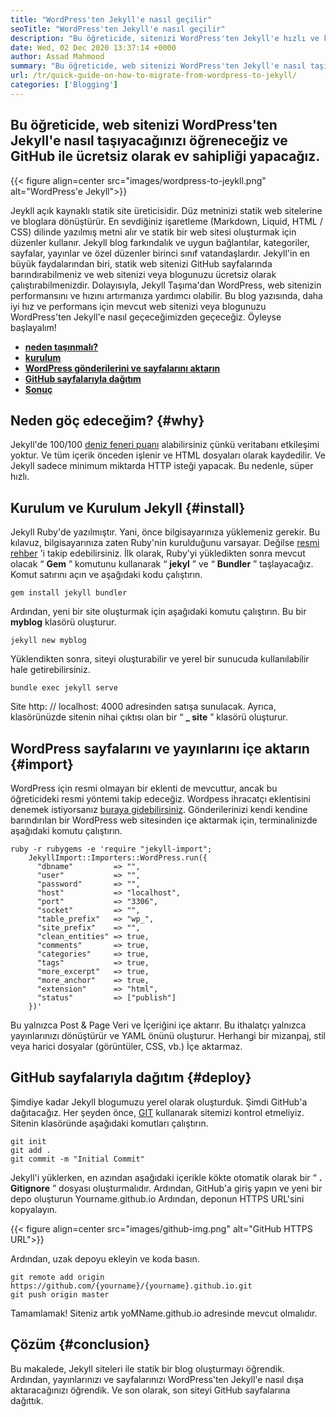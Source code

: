 ```yaml
---
title: "WordPress'ten Jekyll'e nasıl geçilir" 
seoTitle: "WordPress'ten Jekyll'e nasıl geçilir" 
description: "Bu öğreticide, sitenizi WordPress'ten Jekyll'e hızlı ve kolay adımlarla nasıl geçireceğinizi öğreneceğiz. Başlayalım!" 
date: Wed, 02 Dec 2020 13:37:14 +0000
author: Assad Mahmood
summary: "Bu öğreticide, web sitenizi WordPress'ten Jekyll'e nasıl taşıyacağınızı öğreneceğiz ve Github ile ücretsiz olarak ev sahipliği yapacağız." 
url: /tr/quick-guide-on-how-to-migrate-from-wordpress-to-jekyll/
categories: ['Blogging']
---
```


## Bu öğreticide, web sitenizi WordPress'ten Jekyll'e nasıl taşıyacağınızı öğreneceğiz ve GitHub ile ücretsiz olarak ev sahipliği yapacağız.

{{< figure align=center src="images/wordpress-to-jeykll.png" alt="WordPress'e Jekyll">}}

Jeykll açık kaynaklı statik site üreticisidir. Düz metninizi statik web sitelerine ve bloglara dönüştürür. En sevdiğiniz işaretleme (Markdown, Liquid, HTML / CSS) dilinde yazılmış metni alır ve statik bir web sitesi oluşturmak için düzenler kullanır. Jekyll blog farkındalık ve uygun bağlantılar, kategoriler, sayfalar, yayınlar ve özel düzenler birinci sınıf vatandaşlardır. Jekyll'in en büyük faydalarından biri, statik web sitenizi GitHub sayfalarında barındırabilmeniz ve web sitenizi veya blogunuzu ücretsiz olarak çalıştırabilmenizdir. Dolayısıyla, Jekyll Taşıma'dan WordPress, web sitenizin performansını ve hızını artırmanıza yardımcı olabilir.
Bu blog yazısında, daha iyi hız ve performans için mevcut web sitenizi veya blogunuzu WordPress'ten Jekyll'e nasıl geçeceğimizden geçeceğiz. Öyleyse başlayalım!
*  **[neden taşınmalı?][1]**  
*  **[kurulum][2]**  
*  **[WordPress gönderilerini ve sayfalarını aktarın][3]**  
*  **[GitHub sayfalarıyla dağıtım][4]**  
*  **[Sonuç][5]**  

## Neden göç edeceğim? {#why}

Jekyll'de 100/100 [deniz feneri puanı][6] alabilirsiniz çünkü veritabanı etkileşimi yoktur. Ve tüm içerik önceden işlenir ve HTML dosyaları olarak kaydedilir. Ve Jekyll sadece minimum miktarda HTTP isteği yapacak. Bu nedenle, süper hızlı.

## Kurulum ve Kurulum Jekyll {#install}

Jekyll Ruby'de yazılmıştır. Yani, önce bilgisayarınıza yüklemeniz gerekir. Bu kılavuz, bilgisayarınıza zaten Ruby'nin kurulduğunu varsayar. Değilse [resmi rehber][7] 'i takip edebilirsiniz.
İlk olarak, Ruby'yi yükledikten sonra mevcut olacak “  **Gem** ” komutunu kullanarak “  **jekyl**  ” ve “ **Bundler**  ” taşlayacağız. Komut satırını açın ve aşağıdaki kodu çalıştırın.
```
gem install jekyll bundler
```
Ardından, yeni bir site oluşturmak için aşağıdaki komutu çalıştırın. Bu bir  **myblog**  klasörü oluşturur.
```
jekyll new myblog
```
Yüklendikten sonra, siteyi oluşturabilir ve yerel bir sunucuda kullanılabilir hale getirebilirsiniz.
```
bundle exec jekyll serve
```
Site http: // localhost: 4000 adresinden satışa sunulacak. Ayrıca, klasörünüzde sitenin nihai çıktısı olan bir “  **_ site**  ” klasörü oluşturur.

## WordPress sayfalarını ve yayınlarını içe aktarın {#import}

WordPress için resmi olmayan bir eklenti de mevcuttur, ancak bu öğreticideki resmi yöntemi takip edeceğiz. Wordpess ihracatçı eklentisini denemek istiyorsanız [buraya gidebilirsiniz][8].
Gönderilerinizi kendi kendine barındırılan bir WordPress web sitesinden içe aktarmak için, terminalinizde aşağıdaki komutu çalıştırın.
```
ruby -r rubygems -e 'require "jekyll-import";
    JekyllImport::Importers::WordPress.run({
      "dbname"         => "",
      "user"           => "",
      "password"       => "",
      "host"           => "localhost",
      "port"           => "3306",
      "socket"         => "",
      "table_prefix"   => "wp_",
      "site_prefix"    => "",
      "clean_entities" => true,
      "comments"       => true,
      "categories"     => true,
      "tags"           => true,
      "more_excerpt"   => true,
      "more_anchor"    => true,
      "extension"      => "html",
      "status"         => ["publish"]
    })'
```
Bu yalnızca Post & Page Veri ve İçeriğini içe aktarır. Bu ithalatçı yalnızca yayınlarınızı dönüştürür ve YAML önünü oluşturur. Herhangi bir mizanpaj, stil veya harici dosyalar (görüntüler, CSS, vb.) İçe aktarmaz.

##  **GitHub sayfalarıyla dağıtım**  {#deploy}

Şimdiye kadar Jekyll blogumuzu yerel olarak oluşturduk. Şimdi GitHub'a dağıtacağız. Her şeyden önce, [GIT][9] kullanarak sitemizi kontrol etmeliyiz. Sitenin klasöründe aşağıdaki komutları çalıştırın.
```
git init
git add .
git commit -m "Initial Commit"
```
Jekyll'i yüklerken, en azından aşağıdaki içerikle kökte otomatik olarak bir “  **. Gitignore**  ” dosyası oluşturmalıdır.
Ardından, GitHub'a giriş yapın ve yeni bir depo oluşturun Yourname.github.io
Ardından, deponun HTTPS URL'sini kopyalayın.

{{< figure align=center src="images/github-img.png" alt="GitHub HTTPS URL">}}

Ardından, uzak depoyu ekleyin ve koda basın.
```
git remote add origin https://github.com/{yourname}/{yourname}.github.io.git
git push origin master
```
Tamamlamak! Siteniz artık yoMName.github.io adresinde mevcut olmalıdır.

## Çözüm {#conclusion}

Bu makalede, Jekyll siteleri ile statik bir blog oluşturmayı öğrendik. Ardından, yayınlarınızı ve sayfalarınızı WordPress'ten Jekyll'e nasıl dışa aktaracağınızı öğrendik. Ve son olarak, son siteyi GitHub sayfalarına dağıttık.



 [1]: #why
 [2]: #install
 [3]: #import
 [4]: #deploy
 [5]: #conclusion
 [6]: https://web.dev/performance-scoring/
 [7]: https://www.ruby-lang.org/en/documentation/installation/
 [8]: https://wordpress.org/plugins/jekyll-exporter/
 [9]: https://git-scm.com/
